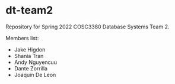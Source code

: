 # dt-team2

Repository for Spring 2022 COSC3380 Database Systems Team 2. 

Members list:
- Jake Higdon
- Shania Tran
- Andy Nguyencuu
- Dante Zorrilla
- Joaquin De Leon
